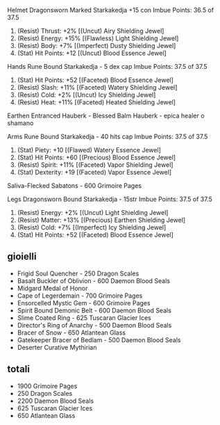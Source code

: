 Helmet	Dragonsworn Marked Starkakedja	+15 con
Imbue Points: 36.5 of 37.5
1. (Resist) Thrust: +2% [(Uncut) Airy Shielding Jewel]
2. (Resist) Energy: +15% [(Flawless) Light Shielding Jewel]
3. (Resist) Body: +7% [(Imperfect) Dusty Shielding Jewel]
4. (Stat) Hit Points: +12 [(Uncut) Blood Essence Jewel]

Hands		Rune Bound Starkakedja - 5 dex cap
Imbue Points: 37.5 of 37.5
1. (Stat) Hit Points: +52 [(Faceted) Blood Essence Jewel]
2. (Resist) Slash: +11% [(Faceted) Watery Shielding Jewel]
3. (Resist) Cold: +2% [(Uncut) Icy Shielding Jewel]
4. (Resist) Heat: +11% [(Faceted) Heated Shielding Jewel]

Earthen Entranced Hauberk - Blessed Balm Hauberk - epica healer o shamano

Arms 	Rune Bound Starkakedja - 40 hits cap
Imbue Points: 37.5 of 37.5
1. (Stat) Piety: +10 [(Flawed) Watery Essence Jewel]
2. (Stat) Hit Points: +60 [(Precious) Blood Essence Jewel]
3. (Resist) Spirit: +11% [(Faceted) Vapor Shielding Jewel]
4. (Stat) Dexterity: +19 [(Faceted) Vapor Essence Jewel]

Saliva-Flecked Sabatons - 600 Grimoire Pages

Legs		Dragonsworn Bound Starkakedja - 15str
Imbue Points: 37.5 of 37.5
1. (Resist) Energy: +2% [(Uncut) Light Shielding Jewel]
2. (Resist) Matter: +13% [(Precious) Earthen Shielding Jewel]
3. (Resist) Cold: +7% [(Imperfect) Icy Shielding Jewel]
4. (Stat) Hit Points: +52 [(Faceted) Blood Essence Jewel]


## gioielli

+ Frigid Soul Quencher - 250 Dragon Scales
+ Basalt Buckler of Oblivion - 600 Daemon Blood Seals
+ Midgard Medal of Honor
+ Cape of Legerdemain - 700 Grimoire Pages
+ Ensorcelled Mystic Gem - 600 Grimoire Pages
+ Spirit Bound Demonic Belt - 600 Daemon Blood Seals
+ Slime Coated Ring - 625 Tuscaran Glacier Ices
+ Director's Ring of Anarchy - 500 Daemon Blood Seals
+ Bracer of Snow - 650 Atlantean Glass
+ Gatekeeper Bracer of Bedlam - 500 Daemon Blood Seals
+ Deserter Curative Mythirian


## totali

+ 1900 Grimoire Pages
+ 250 Dragon Scales
+ 2200 Daemon Blood Seals
+ 625 Tuscaran Glacier Ices
+ 650 Atlantean Glass
